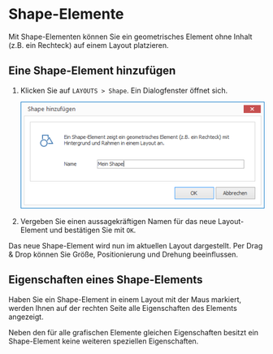 # Shape-Elemente

Mit Shape-Elementen können Sie ein geometrisches Element ohne Inhalt (z.B. ein Rechteck) auf einem Layout platzieren. 

## Eine Shape-Element hinzufügen

1. Klicken Sie auf `LAYOUTS > Shape`. Ein Dialogfenster öffnet sich.

   ![Ein Shape-Element hinzufügen](../../../images/create-shape-element.png)

3. Vergeben Sie einen aussagekräftigen Namen für das neue Layout-Element und bestätigen Sie mit `OK`.

Das neue Shape-Element wird nun im aktuellen Layout dargestellt. Per Drag & Drop können Sie Größe, Positionierung und Drehung beeinflussen.

## Eigenschaften eines Shape-Elements

Haben Sie ein Shape-Element in einem Layout mit der Maus markiert, werden Ihnen auf der rechten Seite alle Eigenschaften des Elements angezeigt. 

Neben den für alle grafischen Elemente gleichen Eigenschaften besitzt ein Shape-Element keine weiteren speziellen Eigenschaften.
